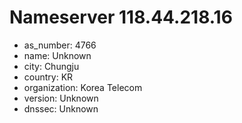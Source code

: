 # Nameserver 118.44.218.16

* as_number: 4766
* name: Unknown
* city: Chungju
* country: KR
* organization: Korea Telecom
* version: Unknown
* dnssec: Unknown
